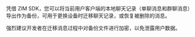 凭借 ZIM SDK，您可以将当前用户客户端的本地聊天记录（单聊消息和群聊消息）导出作为备份，可用于更换设备时迁移聊天记录，或恢复被删除的消息。

<div class="mk-warning">

强烈建议开发者在迁移消息过程中对备份文件进行加密，以免泄露用户数据。
</div>


